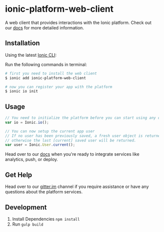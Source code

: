 # ionic-platform-web-client
A web client that provides interactions with the Ionic platform.
Check out our [docs](http://docs.ionic.io/docs/io-introduction) for more detailed information.

## Installation

Using the latest [Ionic CLI](https://github.com/driftyco/ionic-cli):

Run the following commands in terminal:

```bash
# first you need to install the web client
$ ionic add ionic-platform-web-client

# now you can register your app with the platform
$ ionic io init
```

## Usage

```javascript
// You need to initialize the platform before you can start using any of the services
var io = Ionic.io();

// You can now setup the current app user
// If no user has been previously saved, a fresh user object is returned,
// otherwise the last [current] saved user will be returned.
var user = Ionic.User.current();
```

Head over to our [docs](http://docs.ionic.io/docs/io-introduction) when you're ready to integrate services like analytics, push, or deploy.

## Get Help

Head over to our [gitter.im](http://gitter.im/driftyco/ionic-io-testers) channel if you require assistance or have any questions about the platform services. 

## Development

1. Install Dependencies `npm install`
2. Run `gulp build`
